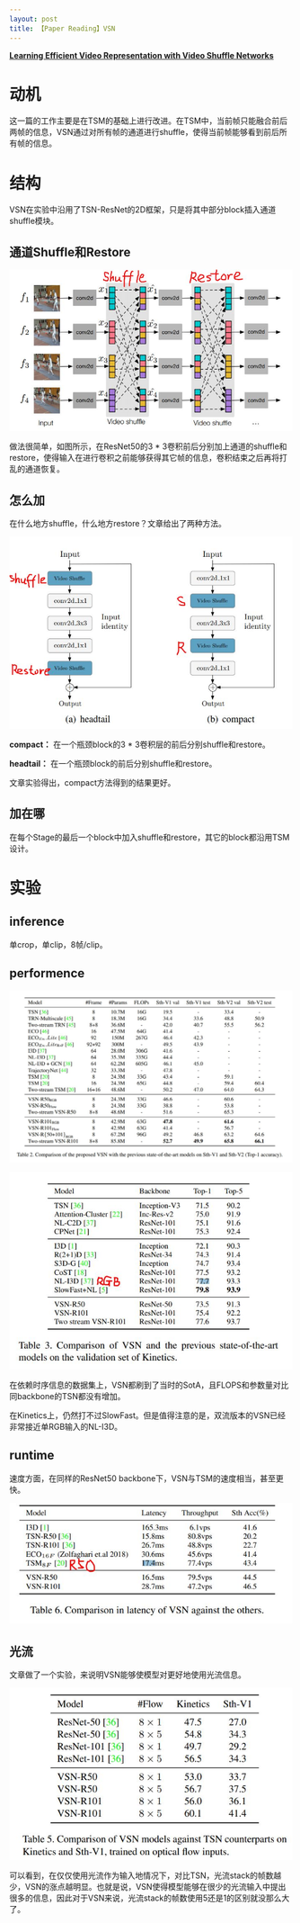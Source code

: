 ```yaml
---
layout: post
title: 【Paper Reading】VSN
---
```


[**Learning Efficient Video Representation with Video Shuffle Networks**](https://arxiv.org/pdf/1911.11319.pdf)

# 动机

这一篇的工作主要是在TSM的基础上进行改进。在TSM中，当前帧只能融合前后两帧的信息，VSN通过对所有帧的通道进行shuffle，使得当前帧能够看到前后所有帧的信息。

# 结构

VSN在实验中沿用了TSN-ResNet的2D框架，只是将其中部分block插入通道shuffle模块。

## 通道Shuffle和Restore

![structure](https://raw.githubusercontent.com/raxxerwan/raxxerwan.github.io/master/images/2020-7-20-PR-VSN/structure.JPG)

做法很简单，如图所示，在ResNet50的3 * 3卷积前后分别加上通道的shuffle和restore，使得输入在进行卷积之前能够获得其它帧的信息，卷积结束之后再将打乱的通道恢复。

## 怎么加

在什么地方shuffle，什么地方restore？文章给出了两种方法。

![how](https://raw.githubusercontent.com/raxxerwan/raxxerwan.github.io/master/images/2020-7-20-PR-VSN/how.JPG)

**compact：** 在一个瓶颈block的3 * 3卷积层的前后分别shuffle和restore。

**headtail：** 在一个瓶颈block的前后分别shuffle和restore。

文章实验得出，compact方法得到的结果更好。

## 加在哪

在每个Stage的最后一个block中加入shuffle和restore，其它的block都沿用TSM设计。

# 实验

## inference

单crop，单clip，8帧/clip。

## performence

![p1](https://raw.githubusercontent.com/raxxerwan/raxxerwan.github.io/master/images/2020-7-20-PR-VSN/performence1.JPG)

![p2](https://raw.githubusercontent.com/raxxerwan/raxxerwan.github.io/master/images/2020-7-20-PR-VSN/performence2.JPG)

在依赖时序信息的数据集上，VSN都刷到了当时的SotA，且FLOPS和参数量对比同backbone的TSN都没有增加。

在Kinetics上，仍然打不过SlowFast。但是值得注意的是，双流版本的VSN已经非常接近单RGB输入的NL-I3D。

## runtime

速度方面，在同样的ResNet50 backbone下，VSN与TSM的速度相当，甚至更快。

![p3](https://raw.githubusercontent.com/raxxerwan/raxxerwan.github.io/master/images/2020-7-20-PR-VSN/performence3.JPG)

## 光流

文章做了一个实验，来说明VSN能够使模型对更好地使用光流信息。

![光流](https://raw.githubusercontent.com/raxxerwan/raxxerwan.github.io/master/images/2020-7-20-PR-VSN/opticalflow.JPG)

可以看到，在仅仅使用光流作为输入地情况下，对比TSN，光流stack的帧数越少，VSN的涨点越明显。也就是说，VSN使得模型能够在很少的光流输入中提出很多的信息，因此对于VSN来说，光流stack的帧数使用5还是1的区别就没那么大了。

